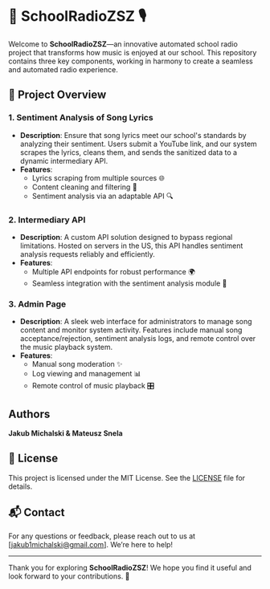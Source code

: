 # 🎵 SchoolRadioZSZ 🎙️

Welcome to **SchoolRadioZSZ**—an innovative automated school radio project that transforms how music is enjoyed at our school. This repository contains three key components, working in harmony to create a seamless and automated radio experience.

## 🌟 Project Overview

### 1. Sentiment Analysis of Song Lyrics
- **Description**: Ensure that song lyrics meet our school's standards by analyzing their sentiment. Users submit a YouTube link, and our system scrapes the lyrics, cleans them, and sends the sanitized data to a dynamic intermediary API.
- **Features**:
  - Lyrics scraping from multiple sources 🌐
  - Content cleaning and filtering 🧹
  - Sentiment analysis via an adaptable API 🔍

### 2. Intermediary API
- **Description**: A custom API solution designed to bypass regional limitations. Hosted on servers in the US, this API handles sentiment analysis requests reliably and efficiently.
- **Features**:
  - Multiple API endpoints for robust performance 🌍
  - Seamless integration with the sentiment analysis module 🔗

### 3. Admin Page
- **Description**: A sleek web interface for administrators to manage song content and monitor system activity. Features include manual song acceptance/rejection, sentiment analysis logs, and remote control over the music playback system.
- **Features**:
  - Manual song moderation ✨
  - Log viewing and management 📊
  - Remote control of music playback 🎛️

## Authors
**Jakub Michalski & Mateusz Snela**

## 📜 License

This project is licensed under the MIT License. See the [LICENSE](LICENSE) file for details.

## 📬 Contact

For any questions or feedback, please reach out to us at [jakub1michalski@gmail.com]. We’re here to help!

---

Thank you for exploring **SchoolRadioZSZ**! We hope you find it useful and look forward to your contributions. 🎉
